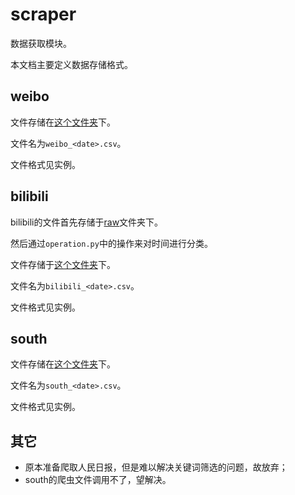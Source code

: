# scraper

数据获取模块。

本文档主要定义数据存储格式。

## weibo

文件存储在[这个文件夹](../app/scraper/store/weibo)下。

文件名为`weibo_<date>.csv`。

文件格式见实例。

## bilibili

bilibili的文件首先存储于[raw](../app/scraper/raw)文件夹下。

然后通过`operation.py`中的操作来对时间进行分类。

文件存储于[这个文件夹](../app/scraper/store/bilibili)下。

文件名为`bilibili_<date>.csv`。

文件格式见实例。

## south

文件存储在[这个文件夹](../app/scraper/store/south)下。

文件名为`south_<date>.csv`。

文件格式见实例。

## 其它

- 原本准备爬取人民日报，但是难以解决关键词筛选的问题，故放弃；
- south的爬虫文件调用不了，望解决。
